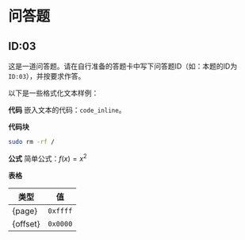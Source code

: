 # 问答题
## ID:03
这是一道问答题。请在自行准备的答题卡中写下问答题ID（如：本题的ID为`ID:03`），并按要求作答。

以下是一些格式化文本样例：

**代码**
嵌入文本的代码：`code_inline`。

**代码块**
```bash
sudo rm -rf /
```
**公式**
简单公式：$f(x)=x^2$

**表格**


|类型|值|
|---|---|
| {page} | `0xffff` |
| {offset} | `0x0000`|
